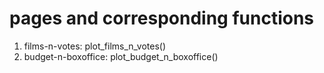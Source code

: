 # pages and corresponding functions

1. films-n-votes: plot_films_n_votes()
2. budget-n-boxoffice: plot_budget_n_boxoffice() 